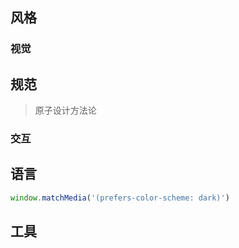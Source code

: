 ## 风格

### 视觉

## 规范

> 原子设计方法论

### 交互


## 语言

```js
window.matchMedia('(prefers-color-scheme: dark)')

```


## 工具
